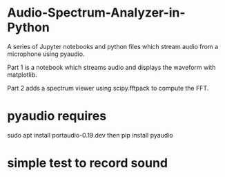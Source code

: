 # Audio-Spectrum-Analyzer-in-Python
A series of Jupyter notebooks and python files which stream audio from a microphone using pyaudio.

Part 1 is a notebook which streams audio and displays the waveform with matplotlib.

Part 2 adds a spectrum viewer using scipy.fftpack to compute the FFT.

# pyaudio requires 

sudo apt install portaudio-0.19.dev
then pip install pyaudio


# simple test to record sound


